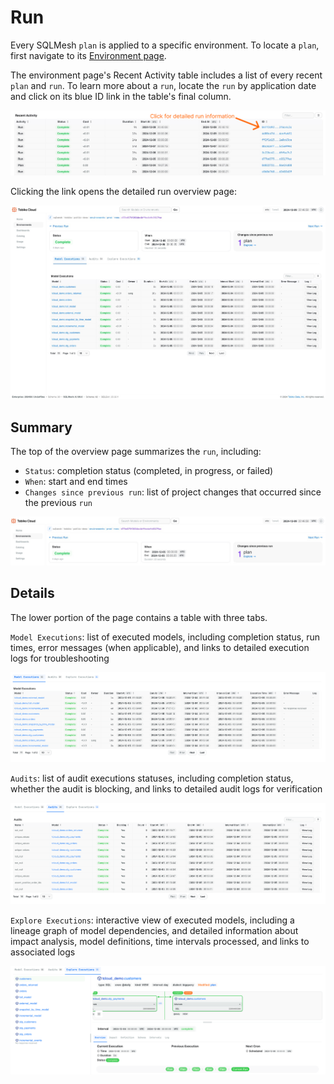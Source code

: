 # Run

Every SQLMesh `plan` is applied to a specific environment. To locate a `plan`, first navigate to its [Environment page](./development_environment.md).

The environment page's Recent Activity table includes a list of every recent `plan` and `run`. To learn more about a `run`, locate the `run` by application date and click on its blue ID link in the table's final column.

![tcloud run information](./run/run_info.png)

Clicking the link opens the detailed run overview page:

![tcloud run](./run/tcloud_run.png)

## Summary

The top of the overview page summarizes the `run`, including:

  - `Status`: completion status (completed, in progress, or failed)
  - `When`: start and end times
  - `Changes since previous run`: list of project changes that occurred since the previous `run`

![tcloud run](./run/tcloud_run_summary.png)

## Details

The lower portion of the page contains a table with three tabs.

`Model Executions`: list of executed models, including completion status, run times, error messages (when applicable), and links to detailed execution logs for troubleshooting

![tcloud run model executions](./run/run_model_executions.png)

`Audits`: list of audit executions statuses, including completion status, whether the audit is blocking, and links to detailed audit logs for verification

![tcloud run model executions](./run/run_audits.png)

`Explore Executions`: interactive view of executed models, including a lineage graph of model dependencies, and detailed information about impact analysis, model definitions, time intervals processed, and links to associated logs

![tcloud run model executions](./run/run_explore_executions.png)